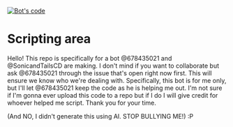 [![Bot's code](https://github.com/678435021/tteeesstt/actions/workflows/node.js.yml/badge.svg)](https://github.com/678435021/tteeesstt/actions/workflows/node.js.yml)
# Scripting area
Hello! This repo is specifically for a bot @678435021 and @SonicandTailsCD are making.
I don't mind if you want to collaborate but ask @678435021 through the issue that's open right now first. This will ensure we know who we're dealing with.
Specifically, this bot is for me only, but I'll let @678435021 keep the code as he is helping me out.
I'm not sure if I'm gonna ever upload this code to a repo but if I do I will give credit for whoever helped me script.
Thank you for your time.

(And NO, I didn't generate this using AI. STOP BULLYING ME!) :P
